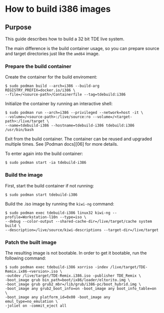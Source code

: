 # How to build i386 images

## Purpose
This guide describes how to build a 32 bit TDE live system.

The main difference is the build container usage, so you can prepare source and target directories
just like the `amd64` image.

### Prepare the build container
Create the container for the build enviroment:

```shell
$ sudo podman build --arch=i386 --build-arg REGISTRY_PREFIX=docker.io/i386 \
--file=/<source-path>/Containerfile --tag=tdebuild:i386
```

Initialize the container by running an interactive shell:

```shell
$ sudo podman run --arch=i386 --privileged --network=host -it \
--volume=/<source-path>:/live/source:ro --volume=/<target-path>:/live/target \
--name=tdebuild-i386 --hostname=tdebuild-i386 tdebuild:i386 /usr/bin/bash
```

Exit from the build container. The container can be reused and upgraded multiple times.
See [Podman docs][06] for more details.

To enter again into the build container:

```shell
$ sudo podman start -ia tdebuild-i386
```

### Build the image
First, start the build container if not running:

```shell
$ sudo podman start tdebuild-i386
```

Build the .iso image by running the `kiwi-ng` command:

```shell
$ sudo podman exec tdebuild-i386 linux32 kiwi-ng --profile=Workstation-l10n --type=iso \
--debug --color-output --shared-cache-dir=/live/target/cache system build \
--description=/live/source/kiwi-descriptions --target-dir=/live/target
```

### Patch the built image
The resulting image is not bootable. In order to get it bootable, run the following command:

```shell
$ sudo podman exec tdebuild-i386 xorriso -indev /live/target/TDE-Remix.ix86-<version>.iso \
-outdev /live/target/TDE-Remix.i386.iso -publisher TDE_Remix \
-boot_image grub bin_path=boot/ix86/loader/eltorito.img \
-boot_image grub grub2_mbr=/lib/grub/i386-pc/boot_hybrid.img \
-boot_image any grub2_boot_info=on -boot_image any boot_info_table=on \
-boot_image any platform_id=0x00 -boot_image any emul_type=no_emulation \
-joliet on -commit_eject all
```